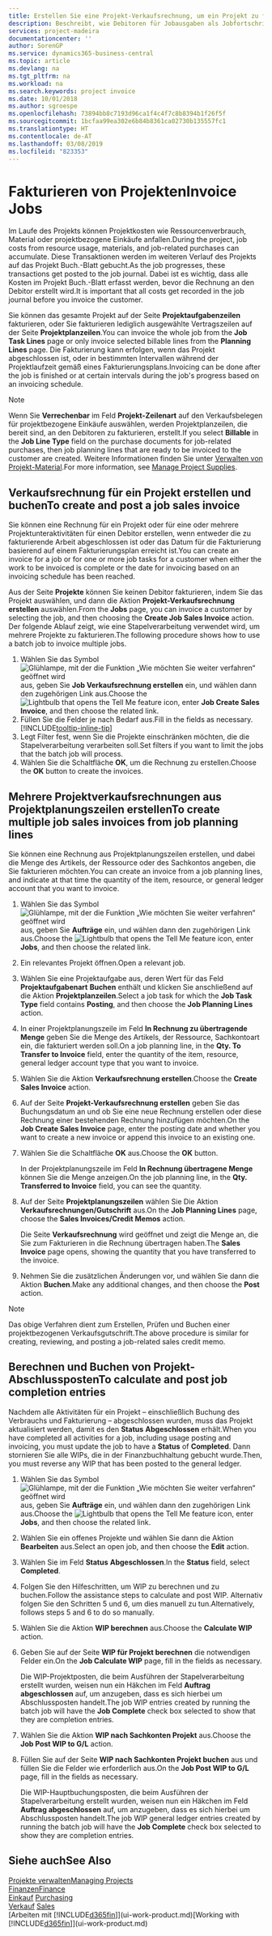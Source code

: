 ```yaml
---
title: Erstellen Sie eine Projekt-Verkaufsrechnung, um ein Projekt zu fakturieren| Microsoft Docs
description: Beschreibt, wie Debitoren für Jobausgaben als Jobfortschritt Rechnung gestellt wird.
services: project-madeira
documentationcenter: ''
author: SorenGP
ms.service: dynamics365-business-central
ms.topic: article
ms.devlang: na
ms.tgt_pltfrm: na
ms.workload: na
ms.search.keywords: project invoice
ms.date: 10/01/2018
ms.author: sgroespe
ms.openlocfilehash: 73894bb8c7193d96ca1f4c4f7c8b8394b1f26f5f
ms.sourcegitcommit: 1bcfaa99ea302e6b84b8361ca02730b135557fc1
ms.translationtype: HT
ms.contentlocale: de-AT
ms.lasthandoff: 03/08/2019
ms.locfileid: "823353"
---
```

# <a name="invoice-jobs"></a><span data-ttu-id="cb852-103">Fakturieren von Projekten</span><span class="sxs-lookup"><span data-stu-id="cb852-103">Invoice Jobs</span></span>
<span data-ttu-id="cb852-104">Im Laufe des Projekts können Projektkosten wie Ressourcenverbrauch, Material oder projektbezogene Einkäufe anfallen.</span><span class="sxs-lookup"><span data-stu-id="cb852-104">During the project, job costs from resource usage, materials, and job-related purchases can accumulate.</span></span> <span data-ttu-id="cb852-105">Diese Transaktionen werden im weiteren Verlauf des Projekts auf das Projekt Buch.-Blatt gebucht.</span><span class="sxs-lookup"><span data-stu-id="cb852-105">As the job progresses, these transactions get posted to the job journal.</span></span> <span data-ttu-id="cb852-106">Dabei ist es wichtig, dass alle Kosten im Projekt Buch.-Blatt erfasst werden, bevor die Rechnung an den Debitor erstellt wird.</span><span class="sxs-lookup"><span data-stu-id="cb852-106">It is important that all costs get recorded in the job journal before you invoice the customer.</span></span>

<span data-ttu-id="cb852-107">Sie können das gesamte Projekt auf der Seite **Projektaufgabenzeilen** fakturieren, oder Sie fakturieren lediglich ausgewählte Vertragszeilen auf der Seite **Projektplanzeilen**.</span><span class="sxs-lookup"><span data-stu-id="cb852-107">You can invoice the whole job from the **Job Task Lines** page or only invoice selected billable lines from the **Planning Lines** page.</span></span> <span data-ttu-id="cb852-108">Die Fakturierung kann erfolgen, wenn das Projekt abgeschlossen ist, oder in bestimmten Intervallen während der Projektlaufzeit gemäß eines Fakturierungsplans.</span><span class="sxs-lookup"><span data-stu-id="cb852-108">Invoicing can be done after the job is finished or at certain intervals during the job's progress based on an invoicing schedule.</span></span>

> [!NOTE]  
>   <span data-ttu-id="cb852-109">Wenn Sie **Verrechenbar** im Feld **Projekt-Zeilenart** auf den Verkaufsbelegen für projektbezogene Einkäufe auswählen, werden Projektplanzeilen, die bereit sind, an den Debitoren zu fakturieren, erstellt.</span><span class="sxs-lookup"><span data-stu-id="cb852-109">If you select **Billable** in the **Job Line Type** field on the purchase documents for job-related purchases, then job planning lines that are ready to be invoiced to the customer are created.</span></span> <span data-ttu-id="cb852-110">Weitere Informationen finden Sie unter [Verwalten von Projekt-Material](projects-how-manage-project-supplies.md).</span><span class="sxs-lookup"><span data-stu-id="cb852-110">For more information, see [Manage Project Supplies](projects-how-manage-project-supplies.md).</span></span>

## <a name="to-create-and-post-a-job-sales-invoice"></a><span data-ttu-id="cb852-111">Verkaufsrechnung für ein Projekt erstellen und buchen</span><span class="sxs-lookup"><span data-stu-id="cb852-111">To create and post a job sales invoice</span></span>
<span data-ttu-id="cb852-112">Sie können eine Rechnung für ein Projekt oder für eine oder mehrere Projektunteraktivitäten für einen Debitor erstellen, wenn entweder die zu fakturierende Arbeit abgeschlossen ist oder das Datum für die Fakturierung basierend auf einem Fakturierungsplan erreicht ist.</span><span class="sxs-lookup"><span data-stu-id="cb852-112">You can create an invoice for a job or for one or more job tasks for a customer when either the work to be invoiced is complete or the date for invoicing based on an invoicing schedule has been reached.</span></span>

<span data-ttu-id="cb852-113">Aus der Seite **Projekte** können Sie keinen Debitor fakturieren, indem Sie das Projekt auswählen, und dann die Aktion **Projekt-Verkaufsrechnung erstellen** auswählen.</span><span class="sxs-lookup"><span data-stu-id="cb852-113">From the **Jobs** page, you can invoice a customer by selecting the job, and then choosing the **Create Job Sales Invoice** action.</span></span> <span data-ttu-id="cb852-114">Der folgende Ablauf zeigt, wie eine Stapelverarbeitung verwendet wird, um mehrere Projekte zu fakturieren.</span><span class="sxs-lookup"><span data-stu-id="cb852-114">The following procedure shows how to use a batch job to invoice multiple jobs.</span></span>  

1. <span data-ttu-id="cb852-115">Wählen Sie das Symbol ![Glühlampe, mit der die Funktion „Wie möchten Sie weiter verfahren“ geöffnet wird](media/ui-search/search_small.png "Wie möchten Sie weiter verfahren?") aus, geben Sie **Job Verkaufsrechnung erstellen** ein, und wählen dann den zugehörigen Link aus.</span><span class="sxs-lookup"><span data-stu-id="cb852-115">Choose the ![Lightbulb that opens the Tell Me feature](media/ui-search/search_small.png "Tell me what you want to do") icon, enter **Job Create Sales Invoice**, and then choose the related link.</span></span>  
2. <span data-ttu-id="cb852-116">Füllen Sie die Felder je nach Bedarf aus.</span><span class="sxs-lookup"><span data-stu-id="cb852-116">Fill in the fields as necessary.</span></span> [!INCLUDE[tooltip-inline-tip](includes/tooltip-inline-tip_md.md)]
3. <span data-ttu-id="cb852-117">Legt Filter fest, wenn Sie die Projekte einschränken möchten, die die Stapelverarbeitung verarbeiten soll.</span><span class="sxs-lookup"><span data-stu-id="cb852-117">Set filters if you want to limit the jobs that the batch job will process.</span></span>
4. <span data-ttu-id="cb852-118">Wählen Sie die Schaltfläche **OK**, um die Rechnung zu erstellen.</span><span class="sxs-lookup"><span data-stu-id="cb852-118">Choose the **OK** button to create the invoices.</span></span>  

## <a name="to-create-multiple-job-sales-invoices-from-job-planning-lines"></a><span data-ttu-id="cb852-119">Mehrere Projektverkaufsrechnungen aus Projektplanungszeilen erstellen</span><span class="sxs-lookup"><span data-stu-id="cb852-119">To create multiple job sales invoices from job planning lines</span></span>
<span data-ttu-id="cb852-120">Sie können eine Rechnung aus Projektplanungszeilen erstellen, und dabei die Menge des Artikels, der Ressource oder des Sachkontos angeben, die Sie fakturieren möchten.</span><span class="sxs-lookup"><span data-stu-id="cb852-120">You can create an invoice from a job planning lines, and indicate at that time the quantity of the item, resource, or general ledger account that you want to invoice.</span></span>

1. <span data-ttu-id="cb852-121">Wählen Sie das Symbol ![Glühlampe, mit der die Funktion „Wie möchten Sie weiter verfahren“ geöffnet wird](media/ui-search/search_small.png "Wie möchten Sie weiter verfahren?") aus, geben Sie **Aufträge** ein, und wählen dann den zugehörigen Link aus.</span><span class="sxs-lookup"><span data-stu-id="cb852-121">Choose the ![Lightbulb that opens the Tell Me feature](media/ui-search/search_small.png "Tell me what you want to do") icon, enter **Jobs**, and then choose the related link.</span></span>
2. <span data-ttu-id="cb852-122">Ein relevantes Projekt öffnen.</span><span class="sxs-lookup"><span data-stu-id="cb852-122">Open a relevant job.</span></span>
3. <span data-ttu-id="cb852-123">Wählen Sie eine Projektaufgabe aus, deren Wert für das Feld **Projektaufgabenart** **Buchen** enthält und klicken Sie anschließend auf die Aktion **Projektplanzeilen**.</span><span class="sxs-lookup"><span data-stu-id="cb852-123">Select a job task for which the **Job Task Type** field contains **Posting**, and then choose the **Job Planning Lines** action.</span></span>  
4. <span data-ttu-id="cb852-124">In einer Projektplanungszeile im Feld **In Rechnung zu übertragende Menge** geben Sie die Menge des Artikels, der Ressource, Sachkontoart ein, die fakturiert werden soll.</span><span class="sxs-lookup"><span data-stu-id="cb852-124">On a job planning line, in the **Qty. To Transfer to Invoice** field, enter the quantity of the item, resource, general ledger account type that you want to invoice.</span></span>  
5. <span data-ttu-id="cb852-125">Wählen Sie die Aktion **Verkaufsrechnung erstellen**.</span><span class="sxs-lookup"><span data-stu-id="cb852-125">Choose the **Create Sales Invoice** action.</span></span>
6. <span data-ttu-id="cb852-126">Auf der Seite **Projekt-Verkaufsrechnung erstellen** geben Sie das Buchungsdatum an und ob Sie eine neue Rechnung erstellen oder diese Rechnung einer bestehenden Rechnung hinzufügen möchten.</span><span class="sxs-lookup"><span data-stu-id="cb852-126">On the **Job Create Sales Invoice** page, enter the posting date and whether you want to create a new invoice or append this invoice to an existing one.</span></span>
7. <span data-ttu-id="cb852-127">Wählen Sie die Schaltfläche **OK** aus.</span><span class="sxs-lookup"><span data-stu-id="cb852-127">Choose the **OK** button.</span></span>  

    <span data-ttu-id="cb852-128">In der Projektplanungszeile im Feld **In Rechnung übertragene Menge** können Sie die Menge anzeigen.</span><span class="sxs-lookup"><span data-stu-id="cb852-128">On the job planning line, in the **Qty. Transferred to Invoice** field, you can see the quantity.</span></span>
8. <span data-ttu-id="cb852-129">Auf der Seite **Projektplanungszeilen** wählen Sie Die Aktion **Verkaufsrechnungen/Gutschrift** aus.</span><span class="sxs-lookup"><span data-stu-id="cb852-129">On the **Job Planning Lines** page, choose the **Sales Invoices/Credit Memos** action.</span></span>

    <span data-ttu-id="cb852-130">Die Seite **Verkaufsrechnung** wird geöffnet und zeigt die Menge an, die Sie zum Fakturieren in die Rechnung übertragen haben.</span><span class="sxs-lookup"><span data-stu-id="cb852-130">The **Sales Invoice** page opens, showing the quantity that you have transferred to the invoice.</span></span>  
9. <span data-ttu-id="cb852-131">Nehmen Sie die zusätzlichen Änderungen vor, und wählen Sie dann die Aktion **Buchen**.</span><span class="sxs-lookup"><span data-stu-id="cb852-131">Make any additional changes, and then choose the **Post** action.</span></span>

> [!NOTE]  
>   <span data-ttu-id="cb852-132">Das obige Verfahren dient zum Erstellen, Prüfen und Buchen einer projektbezogenen Verkaufsgutschrift.</span><span class="sxs-lookup"><span data-stu-id="cb852-132">The above procedure is similar for creating, reviewing, and posting a job-related sales credit memo.</span></span>

## <a name="to-calculate-and-post-job-completion-entries"></a><span data-ttu-id="cb852-133">Berechnen und Buchen von Projekt-Abschlussposten</span><span class="sxs-lookup"><span data-stu-id="cb852-133">To calculate and post job completion entries</span></span>
<span data-ttu-id="cb852-134">Nachdem alle Aktivitäten für ein Projekt – einschließlich Buchung des Verbrauchs und Fakturierung – abgeschlossen wurden, muss das Projekt aktualisiert werden, damit es den **Status** **Abgeschlossen** erhält.</span><span class="sxs-lookup"><span data-stu-id="cb852-134">When you have completed all activities for a job, including usage posting and invoicing, you must update the job to have a **Status** of **Completed**.</span></span> <span data-ttu-id="cb852-135">Dann stornieren Sie alle WIPs, die in der Finanzbuchhaltung gebucht wurde.</span><span class="sxs-lookup"><span data-stu-id="cb852-135">Then, you must reverse any WIP that has been posted to the general ledger.</span></span>

1. <span data-ttu-id="cb852-136">Wählen Sie das Symbol ![Glühlampe, mit der die Funktion „Wie möchten Sie weiter verfahren“ geöffnet wird](media/ui-search/search_small.png "Wie möchten Sie weiter verfahren?") aus, geben Sie **Aufträge** ein, und wählen dann den zugehörigen Link aus.</span><span class="sxs-lookup"><span data-stu-id="cb852-136">Choose the ![Lightbulb that opens the Tell Me feature](media/ui-search/search_small.png "Tell me what you want to do") icon, enter **Jobs**, and then choose the related link.</span></span>  
2. <span data-ttu-id="cb852-137">Wählen Sie ein offenes Projekte und wählen Sie dann die Aktion **Bearbeiten** aus.</span><span class="sxs-lookup"><span data-stu-id="cb852-137">Select an open job, and then choose the **Edit** action.</span></span>
3. <span data-ttu-id="cb852-138">Wählen Sie im Feld **Status** **Abgeschlossen**.</span><span class="sxs-lookup"><span data-stu-id="cb852-138">In the **Status** field, select **Completed**.</span></span>
4. <span data-ttu-id="cb852-139">Folgen Sie den Hilfeschritten, um WIP zu berechnen und zu buchen.</span><span class="sxs-lookup"><span data-stu-id="cb852-139">Follow the assistance steps to calculate and post WIP.</span></span> <span data-ttu-id="cb852-140">Alternativ folgen Sie den Schritten 5 und 6, um dies manuell zu tun.</span><span class="sxs-lookup"><span data-stu-id="cb852-140">Alternatively, follows steps 5 and 6 to do so manually.</span></span>  
5. <span data-ttu-id="cb852-141">Wählen Sie die Aktion **WIP berechnen** aus.</span><span class="sxs-lookup"><span data-stu-id="cb852-141">Choose the **Calculate WIP** action.</span></span>
6. <span data-ttu-id="cb852-142">Geben Sie auf der Seite **WIP für Projekt berechnen** die notwendigen Felder ein.</span><span class="sxs-lookup"><span data-stu-id="cb852-142">On the **Job Calculate WIP** page, fill in the fields as necessary.</span></span>  

     <span data-ttu-id="cb852-143">Die WIP-Projektposten, die beim Ausführen der Stapelverarbeitung erstellt wurden, weisen nun ein Häkchen im Feld **Auftrag abgeschlossen** auf, um anzugeben, dass es sich hierbei um Abschlussposten handelt.</span><span class="sxs-lookup"><span data-stu-id="cb852-143">The job WIP entries created by running the batch job will have the **Job Complete** check box selected to show that they are completion entries.</span></span>  
7. <span data-ttu-id="cb852-144">Wählen Sie die Aktion **WIP nach Sachkonten Projekt** aus.</span><span class="sxs-lookup"><span data-stu-id="cb852-144">Choose the **Job Post WIP to G/L** action.</span></span>
8. <span data-ttu-id="cb852-145">Füllen Sie auf der Seite **WIP nach Sachkonten Projekt buchen** aus und füllen Sie die Felder wie erforderlich aus.</span><span class="sxs-lookup"><span data-stu-id="cb852-145">On the **Job Post WIP to G/L** page, fill in the fields as necessary.</span></span>  

     <span data-ttu-id="cb852-146">Die WIP-Hauptbuchungsposten, die beim Ausführen der Stapelverarbeitung erstellt wurden, weisen nun ein Häkchen im Feld **Auftrag abgeschlossen** auf, um anzugeben, dass es sich hierbei um Abschlussposten handelt.</span><span class="sxs-lookup"><span data-stu-id="cb852-146">The job WIP general ledger entries created by running the batch job will have the **Job Complete** check box selected to show they are completion entries.</span></span>

## <a name="see-also"></a><span data-ttu-id="cb852-147">Siehe auch</span><span class="sxs-lookup"><span data-stu-id="cb852-147">See Also</span></span>
[<span data-ttu-id="cb852-148">Projekte verwalten</span><span class="sxs-lookup"><span data-stu-id="cb852-148">Managing Projects</span></span>](projects-manage-projects.md)  
[<span data-ttu-id="cb852-149">Finanzen</span><span class="sxs-lookup"><span data-stu-id="cb852-149">Finance</span></span>](finance.md)  
<span data-ttu-id="cb852-150">[Einkauf](purchasing-manage-purchasing.md)       </span><span class="sxs-lookup"><span data-stu-id="cb852-150">[Purchasing](purchasing-manage-purchasing.md)       </span></span>  
<span data-ttu-id="cb852-151">[Verkauf](sales-manage-sales.md)    </span><span class="sxs-lookup"><span data-stu-id="cb852-151">[Sales](sales-manage-sales.md)    </span></span>  
<span data-ttu-id="cb852-152">[Arbeiten mit [!INCLUDE[d365fin](includes/d365fin_md.md)]](ui-work-product.md)</span><span class="sxs-lookup"><span data-stu-id="cb852-152">[Working with [!INCLUDE[d365fin](includes/d365fin_md.md)]](ui-work-product.md)</span></span>  
